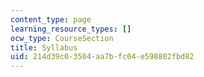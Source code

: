 ```yaml
---
content_type: page
learning_resource_types: []
ocw_type: CourseSection
title: Syllabus
uid: 214d39c0-3504-aa7b-fc04-e598802fbd82
---
```

